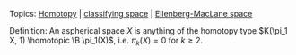 Topics: [Homotopy](Homotopy) | [classifying space](classifying%20space.md) | [Eilenberg-MacLane space](Eilenberg-MacLane%20space.md)

Definition:
An aspherical space $X$ is anything of the homotopy type $K(\pi_1 X, 1) \homotopic \B \pi_1(X)$, i.e. $\pi_k(X) = 0$ for $k\geq 2$.
